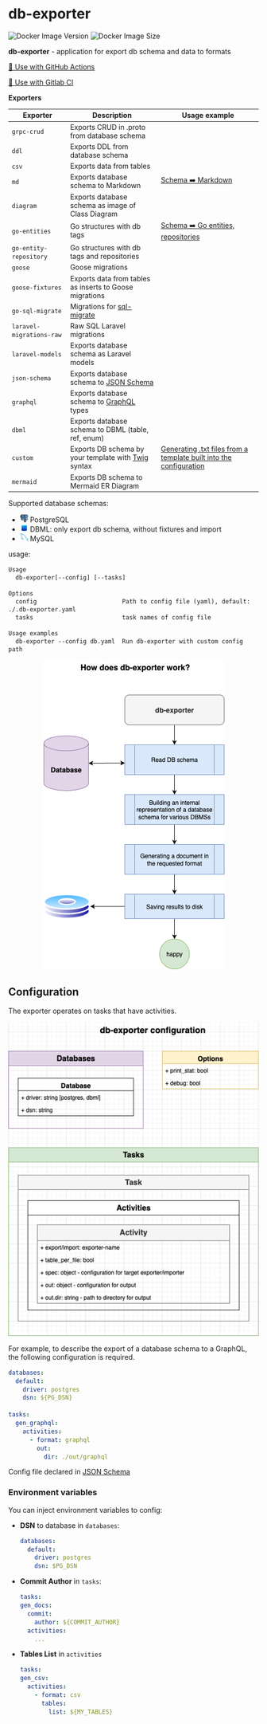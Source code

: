 # db-exporter

![Docker Image Version](https://img.shields.io/docker/v/artarts36/db-exporter?style=for-the-badge&logo=docker&label=Image%20Version&link=https%3A%2F%2Fhub.docker.com%2Fr%2Fartarts36%2Fdb-exporter)
![Docker Image Size](https://img.shields.io/docker/image-size/artarts36/db-exporter?style=for-the-badge&logo=docker&label=Image%20Size&link=https%3A%2F%2Fhub.docker.com%2Fr%2Fartarts36%2Fdb-exporter)

**db-exporter** - application for export db schema and data to formats

[🚀 Use with GitHub Actions](./docs/usage_examples.md#use-with-github-actions)

[🚀 Use with Gitlab CI](./docs/usage_examples.md#use-with-gitlab-ci)

**Exporters**

| Exporter                 | Description                                                                     | Usage example                                                                                                 |
|--------------------------|---------------------------------------------------------------------------------|---------------------------------------------------------------------------------------------------------------|
| `grpc-crud`              | Exports CRUD in .proto from database schema                                     |                                                                                                               |
| `ddl`                    | Exports DDL from database schema                                                |                                                                                                               |
| `csv`                    | Exports data from tables                                                        |                                                                                                               |
| `md`                     | Exports database schema to Markdown                                             | [Schema ➡️ Markdown](./docs/usage_examples.md#export-schema-from-postgresql-to-markdown)                      |
| `diagram`                | Exports database schema as image of Class Diagram                               |                                                                                                               |
| `go-entities`            | Go structures with db tags                                                      | [Schema ➡️ Go entities, repositories](./docs/usage_examples.md#export-schema-to-go-entities-and-repositories) |
| `go-entity-repository`   | Go structures with db tags and repositories                                     |                                                                                                               |
| `goose`                  | Goose migrations                                                                |                                                                                                               |
| `goose-fixtures`         | Exports data from tables as inserts to Goose migrations                         |                                                                                                               |
| `go-sql-migrate`         | Migrations for [sql-migrate](https://github.com/rubenv/sql-migrate)             |                                                                                                               |
| `laravel-migrations-raw` | Raw SQL Laravel migrations                                                      |                                                                                                               |
| `laravel-models`         | Exports database schema as Laravel models                                       |                                                                                                               |
| `json-schema`            | Exports database schema to [JSON Schema](https://json-schema.org)               |                                                                                                               |
| `graphql`                | Exports database schema to [GraphQL](https://graphql.org/learn/schema) types    |                                                                                                               |
| `dbml`                   | Exports database schema to DBML (table, ref, enum)                              |                                                                                                               |
| `custom`                 | Exports DB schema by your template with [Twig](https://twig.symfony.com) syntax | [Generating .txt files from a template built into the configuration](./docs/usage_custom.md)                  |
| `mermaid`                | Exports DB schema to Mermaid ER Diagram                                         |                                                                                                               |

Supported database schemas:
- ![](./docs/icons/postgres.png) PostgreSQL
- ![](./docs/icons/dbml.png) DBML: only export db schema, without fixtures and import
- ![](./docs/icons/mysql.png) MySQL

usage:
```text
Usage
  db-exporter[--config] [--tasks]

Options
  config                        Path to config file (yaml), default: ./.db-exporter.yaml
  tasks                         task names of config file

Usage examples
  db-exporter --config db.yaml  Run db-exporter with custom config path
```

<center><img src="./docs/principle.png"></center>

## Configuration

The exporter operates on tasks that have activities.

![](./docs/configuration.drawio.png)

For example, to describe the export of a database schema to a GraphQL, the following configuration is required.

```yaml
databases:
  default:
    driver: postgres
    dsn: ${PG_DSN}

tasks:
  gen_graphql:
    activities:
      - format: graphql
        out:
          dir: ./out/graphql
```

Config file declared in [JSON Schema](db-exporter-json-schema.json)

### Environment variables
You can inject environment variables to config:

- **DSN** to database in `databases`:
    ```yaml
    databases:
      default:
        driver: postgres
        dsn: $PG_DSN
    ```
- **Commit Author** in `tasks`:
    ```yaml
  tasks:
    gen_docs:
      commit: 
        author: ${COMMIT_AUTHOR}
      activities:
        ...
    ```
- **Tables List** in `activities`
    ```yaml
  tasks:
    gen_csv:
      activities:
        - format: csv
          tables:
            list: ${MY_TABLES}
    ```
